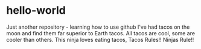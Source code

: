 # hello-world
Just another repository - learning how to use github
I've had tacos on the moon and find them far superior to Earth tacos.
All tacos are cool, some are cooler than others.
This ninja loves eating tacos, Tacos Rules!! Ninjas Rule!!
